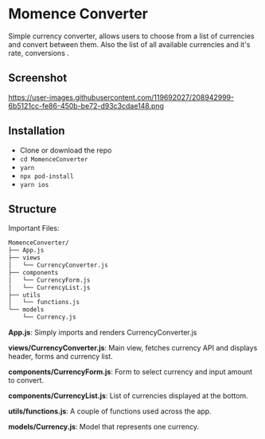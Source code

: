 # Momence Converter

Simple currency converter, allows users to choose from a list of currencies and convert between them. Also the list of all available currencies and it's rate, conversions
.

## Screenshot

https://user-images.githubusercontent.com/119692027/208942999-6b5121cc-fe86-450b-be72-d93c3cdae148.png

## Installation
- Clone or download the repo
- ```cd MomenceConverter```
- ```yarn```
- ```npx pod-install```
- ```yarn ios```

## Structure
Important Files:

```bash
MomenceConverter/
├── App.js
├── views
│   └── CurrencyConverter.js
├── components
│   └── CurrencyForm.js
│   └── CurrencyList.js
├── utils
│   └── functions.js
└── models
    └── Currency.js
```

**App.js**: Simply imports and renders CurrencyConverter.js

**views/CurrencyConverter.js**: Main view, fetches currency API and displays header, forms and currency list.

**components/CurrencyForm.js**: Form to select currency and input amount to convert.

**components/CurrencyList.js**: List of currencies displayed at the bottom.

**utils/functions.js**: A couple of functions used across the app.

**models/Currency.js**: Model that represents one currency.
